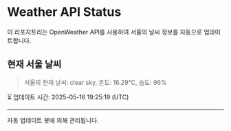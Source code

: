 
# Weather API Status

이 리포지토리는 OpenWeather API를 사용하여 서울의 날씨 정보를 자동으로 업데이트합니다.

## 현재 서울 날씨
> 서울의 현재 날씨: clear sky, 온도: 16.29°C, 습도: 96%

⏳ 업데이트 시간: 2025-05-16 19:25:19 (UTC)

---
자동 업데이트 봇에 의해 관리됩니다.
